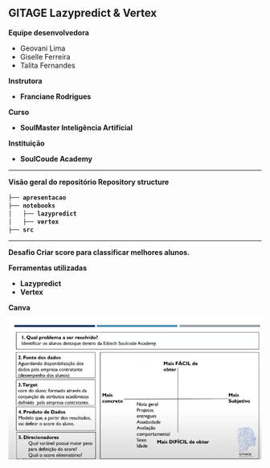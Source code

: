 ## GITAGE Lazypredict & Vertex

<strong>Equipe desenvolvedora</strong>
*  Geovani Lima
*  Giselle Ferreira
*  Talita Fernandes

<strong> Instrutora
*  Franciane Rodrigues

<strong>Curso</strong>
*  SoulMaster Inteligência Artificial

<strong>Instituição</strong>
*  SoulCoude Academy

<hr>

<strong>Visão geral do repositório</strong>
Repository structure

```
├── apresentacao
├── notebooks
│   ├── lazypredict
│   ├── vertex
├── src
```

<hr>

<strong>Desafio</strong>
Criar score para classificar melhores alunos.

<strong>Ferramentas utilizadas</strong>
*  Lazypredict
*  Vertex

<strong>Canva</strong>

![Canva](https://github.com/TalitaDevsPuc/GITAGE/blob/main/src/img/canva.PNG)

